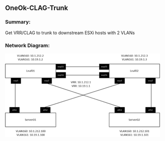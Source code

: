 ## OneOk-CLAG-Trunk 

### Summary:

Get VRR/CLAG to trunk to downstream ESXi hosts with 2 VLANs
 
### Network Diagram:

![Network Diagram](https://github.com/Cloudofyou/OneOk-CLAG-Trunk/blob/master/documentation/OneOk-CLAG-Trunk.png)

